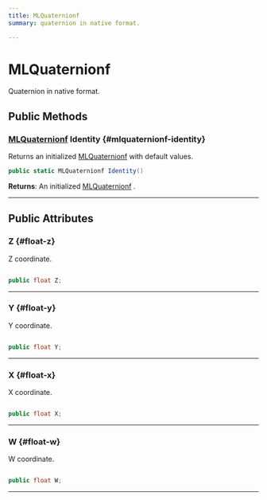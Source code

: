 ```yaml
---
title: MLQuaternionf
summary: quaternion in native format. 

---
```


# MLQuaternionf




Quaternion in native format.   





## Public Methods

### [MLQuaternionf](/unity-api/api/UnityEngine.XR.MagicLeap.Native/MagicLeapNativeBindings/UnityEngine.XR.MagicLeap.Native.MagicLeapNativeBindings.MLQuaternionf.md) Identity {#mlquaternionf-identity}

Returns an initialized  [MLQuaternionf](/unity-api/api/UnityEngine.XR.MagicLeap.Native/MagicLeapNativeBindings/UnityEngine.XR.MagicLeap.Native.MagicLeapNativeBindings.MLQuaternionf.md)  with default values. 

```csharp
public static MLQuaternionf Identity()
```






**Returns**: An initialized  [MLQuaternionf](/unity-api/api/UnityEngine.XR.MagicLeap.Native/MagicLeapNativeBindings/UnityEngine.XR.MagicLeap.Native.MagicLeapNativeBindings.MLQuaternionf.md) .



-----------

## Public Attributes

### Z {#float-z}

Z coordinate. 

```csharp

public float Z;

```






-----------

### Y {#float-y}

Y coordinate. 

```csharp

public float Y;

```






-----------

### X {#float-x}

X coordinate. 

```csharp

public float X;

```






-----------

### W {#float-w}

W coordinate. 

```csharp

public float W;

```






-----------

